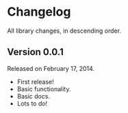 # Changelog

All library changes, in descending order.


## Version 0.0.1

Released on February 17, 2014.

- First release!
- Basic functionality.
- Basic docs.
- Lots to do!
